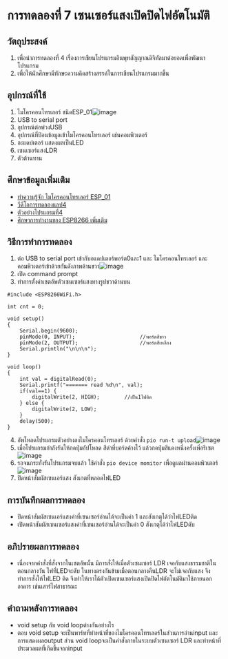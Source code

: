 # การทดลองที่ 7 เซนเซอร์แสงเปิดปิดไฟอัตโนมัติ
## วัตถุประสงค์
1. เพื่อนำการทดลองที่ 4 เรื่องการเขียนโปรแกรมอินพุทสัญญาณดิจิทัลมาต่อยอดเพื่อพัฒนาโปรแกรม
2. เพื่อให้นักศึกษามีทักษะความคิดสร้างสรรค์ในการเขียนโปรแกรมมากขึ้น
## อุปกรณ์ที่ใช้
1. ไมโครคอนโทรเลอร์ ชนิดESP_01![image](https://user-images.githubusercontent.com/80879365/112280582-bea01c80-8cb7-11eb-9b7c-48a2639f3094.png)
2. USB to serial port
3. อุปกรณ์ต่อพ่วงUSB
4. อุปกรณ์ที่ป้อนข้อมูลเข้าไมโครคอนโทรเลอร์ เช่นคอมพิวเตอร์
5. อะแดปเตอร์ แสดงผลเป็นLED
6. เซนเซอร์แสงLDR 
7. ตัวต้านทาน
## ศึกษาข้อมูลเพิ่มเติม
* [ทำความรู้จัก ไมโครคอนโทรเลอร์ ESP_01](https://docs.platformio.org/en/latest/boards/espressif8266/esp01.html)
* [วีดีโอการทดลองแลป4](https://www.youtube.com/watch?v=nFqoZT26U5k)
* [ตัวอย่างโปรแกรมที่4](https://github.com/choompol-boonmee/lab63b/tree/master/examples/04_Input-Port)
* [ศึกษาการทำงานของ ESP8266 เพิ่มเติม](https://nurdspace.nl/ESP8266#Code_examples)
## วิธีการทำการทดลอง
1. ต่อ USB to serial port เข้ากับอแดปเตอร์พอร์ต0และ1 และ ไมโครคอนโทรเลอร์ และคอมพิวเตอร์เข้าด้วยกันดังภาพด้านขวา![image](https://user-images.githubusercontent.com/80879365/112296432-7d176d80-8cc7-11eb-8ec1-c189472eef10.png)
2. เปิด command prompt 
3. ทำการตั้งค่าเซตอัพตัวเซนเซอร์แสงทางรูปขวาด้านบน
``` #include <Arduino.h>
#include <ESP8266WiFi.h>

int cnt = 0;

void setup()
{
	Serial.begin(9600);
	pinMode(0, INPUT);                     //พอร์ตสีขาว
	pinMode(2, OUTPUT);                    //พอร์ตสีเหลือง
	Serial.println("\n\n\n");
}

void loop()
{
	int val = digitalRead(0);
	Serial.printf("======= read %d\n", val);
	if(val==1) {
		digitalWrite(2, HIGH);        //เป็น1ไฟติด
	} else {
		digitalWrite(2, LOW);
	}
	delay(500);
}
```
4. อัพโหลดโปรแกรมตัวอย่างลงไมโครคอนโทรเลอร์ ด้วยคำสั่ง `pio run-t upload`![image](https://user-images.githubusercontent.com/80879365/112297051-ffa02d00-8cc7-11eb-8c9e-d8db657e31eb.png)   
5. เมื่อโปรแกรมกำลังรันให้กดปุ่มอัปโหลด สีดำที่บอร์ดค้างไว้ แล้วกดปุ่มสีแดงหนึ่งครั้งเพิ่อรีเซต![image](https://user-images.githubusercontent.com/80879365/112297180-25c5cd00-8cc8-11eb-9424-19df25f9c8d2.png)
6. รอจนกระทั่งรันโปรแกรมจบแล้ว ใช้คำสั่ง `pio device momitor` เพื่อดูผลผ่านคอมพิวเตอร์![image](https://user-images.githubusercontent.com/80879365/112297299-4c840380-8cc8-11eb-9c0d-9af4e28864e3.png)
7. ปิดหน้าสัมผัสเซนเอร์แสง สังเกตที่หลอดไฟLED
## การบันทึกผลการทดลอง
* ปิดหน้าสัมผัสเซนเอร์แสงค่าที่เซนเซอร์อ่านได้จะเป็นค่า 1 และสังเกตุได้ว่าไฟLEDติด
* เปิดหน้าสัมผัสเซนเซอร์แสงค่าที่เซนเซอร์อ่านได้จะเป็นค่า 0 สังเกตุได้ว่าไฟLEDดับ
## อภิปรายผลการทดลอง
* เนื่องจากคำสั่งที่สั่งจากในเซตอัพนั้น มีการสั่งให้เมื่อตัวเซนเซอร์ LDR เจอกับแสงธรรมชาติในตอนกลางวัน ไฟที่LEDจะดับ ในทางตรงกันข้ามเมื่อตอนกลางคืนLDR จะไม่เจอกับแสง จึงทำการสั่งให้ไฟLED ติด จึงทำให้เราได้ตัวเปิดเซนเซอร์แสงเปิดปิดไฟอัตโนมัติมาใช้ภายนอกอาคาร เช่นเสาร์ไฟสาธารณะ
## คำถามหลังการทดลอง
* void setup กับ void loopต่างกันอย่างไร
* ตอบ void setup จะเป็นพาร์ทที่ทำหน้าที่ของไมโครคอนโทรเลอร์ในส่วนการอ่านinput และการแสดงผลoutput ส่วน void loopจะเป็นคำสั่งภายในระบบตัวเซนเซอร์ LDR และทำหน้าที่ประมวลผลที่เกิดขึ้นจากinput 



  
                
          
            
